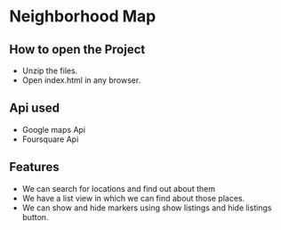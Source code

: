 # Neighborhood Map
## How to open the Project
* Unzip the files.
* Open index.html in any browser.
## Api used
* Google maps Api
* Foursquare Api
## Features
* We can search for locations and find out about them
* We have a list view in which we can find about those places.
* We can show and hide markers using show listings and hide listings button. 
